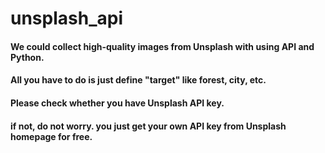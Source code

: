 # unsplash_api

#### We could collect high-quality images from Unsplash with using API and Python.
#### All you have to do is just define "target" like forest, city, etc.
#### Please check whether you have Unsplash API key.
#### if not, do not worry. you just get your own API key from Unsplash homepage for free.

